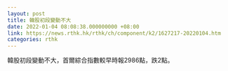 ```yaml
---
layout: post
title: 韓股初段變動不大
date: 2022-01-04 08:08:38.000000000 +08:00
link: https://news.rthk.hk/rthk/ch/component/k2/1627217-20220104.htm
categories: rthk
---
```


韓股初段變動不大，首爾綜合指數較早時報2986點，跌2點。
